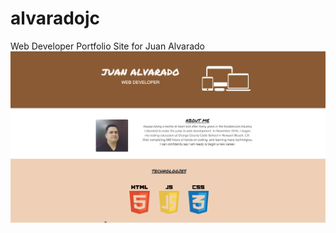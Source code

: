 # alvaradojc
Web Developer Portfolio Site for Juan Alvarado
![alt tag](https://raw.githubusercontent.com/alvajc/alvaradojc/master/images/alvaradojcSite.png)
